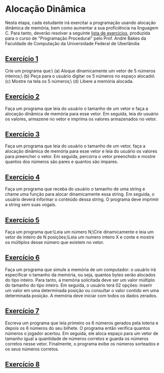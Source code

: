 # Alocação Dinâmica 
Nesta etapa, cada estudante irá exercitar a programação usando alocação dinâmica de memória, bem como aumentar a sua proficiência na linguagem C. Para tanto, deverão resolver a seguinte [lista de exercícios](http://www.facom.ufu.br/~backes/gbc014.php), produzida para o curso de "Programação Procedural" pelo Prof. André Bakes da Faculdade de Computação da Universidade Federal de Uberlândia
## [Exercício 1]()
Crie um programa que:\ 
(a) Aloque dinamicamente um vetor de 5 números inteiros;\ (b) Peça para o usuário digitar os 5 números no espaço alocado\ (c) Mostre na tela os 5 números;\ (d) Libere a memória alocada.
## [Exercício 2]()
Faça um programa que leia do usuário o tamanho de um vetor e faça a alocação dinâmica de memória para esse vetor. Em seguida, leia do usuário os valores, armazene no vetor e imprima os valores armazenados no vetor.
## [Exercício 3]()
Faça um programa que leia do usuário o tamanho de um vetor, faça a alocação dinâmica de memória para esse vetor e leia do usuário os valores para preencher o vetor. Em seguida, percorra o vetor preenchido e mostre quantos dos números são pares e quantos são impares.
## [Exercício 4]()
Faça um programa que receba do usuário o tamanho de uma string e chame uma
função para alocar dinamicamente essa string. Em seguida, o usuário deverá informar o conteúdo dessa string. O programa deve imprimir a string sem suas vogais.
## [Exercício 5]()  
Faça um programa que:\Leia um número N;\Crie dinamicamente e leia um vetor de inteiro de N posições;\Leia um numero inteiro X e conte e mostre os múltiplos desse número que existem no vetor.
## [Exercício 6]()  
Faça um programa que simule a memória de um computador: o usuário irá especificar o tamanho da memória, ou seja, quantos bytes serão alocados do tipo inteiro. Para tanto, a memória solicitada deve ser um valor múltiplo do tamanho do tipo inteiro. Em seguida, o usuário terá 02 opções: inserir um valor em uma determinada posição ou consultar o valor contido em uma determinada posição. A memória deve iniciar com todos os dados zerados.
## [Exercício 7]()  
Escreva um programa que leia primeiro os 6 números gerados pela loteria e depois os 6 números do seu bilhete. O programa então verifica quantos números o jogador acertou. Em seguida, ele aloca espaço para um vetor de tamanho igual a quantidade de números corretos e guarda os números corretos nesse vetor. Finalmente, o programa exibe os números sorteados e os seus números corretos.
## [Exercício 8]()  